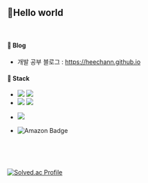 ## 👋Hello world

<br>

#### 📌 Blog

- 개발 공부 블로그 : https://heechann.github.io


#### 📌 Stack
<!--자바-->
- <img src="https://img.shields.io/badge/JAVA-007396?style=flat-square&logo=java&logoColor=white"/>
  <img src="https://img.shields.io/badge/Python-3776AB?style=flat-square&logo=Python&logoColor=white"/>

- <img src="https://img.shields.io/badge/spring-6DB33F?style=flat-square&logo=spring&logoColor=white"/> 
  <img src="https://img.shields.io/badge/Flask-000?logo=flask&logoColor=fff&style=plastic"/>

<!--DB-->
- <img src="https://img.shields.io/badge/mysql-4479A1?style=flat-square&logo=mysql&logoColor=black" />

- ![Amazon Badge](https://img.shields.io/badge/Amazon-F90?logo=amazon&logoColor=fff&style=flat-square)



<br>

<br>
<br>

[![Solved.ac Profile](http://mazassumnida.wtf/api/v2/generate_badge?boj=ahc700)](https://solved.ac/ahc700/)


<!--
**Ahnheechan/Ahnheechan** is a ✨ _special_ ✨ repository because its `README.md` (this file) appears on your GitHub profile.

Here are some ideas to get you started:

- 🔭 I’m currently working on ...
- 🌱 I’m currently learning ...
- 👯 I’m looking to collaborate on ...
- 🤔 I’m looking for help with ...
- 💬 Ask me about ...
- 📫 How to reach me: ...
- 😄 Pronouns: ...
- ⚡ Fun fact: ...
-->
